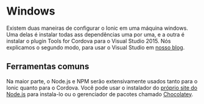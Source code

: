 # Windows

Existem duas maneiras de configurar o Ionic em uma máquina windows. Uma delas é instalar todas ass dependências uma por uma, e 
a outra é instalar o plugin Tools for Cordova para o Visual Studio 2015. Nós explicamos o segundo modo, para usar o Visual Studio em
[nosso blog](http://blog.ionic.io/visual-studio-tools-for-apache-cordova/).

## Ferramentas comuns

Na maior parte, o Node.js e NPM serão extensivamente usados tanto para o Ionic quanto para o Cordova. Você pode usar o instalador 
do [próprio site do Node.js](https://nodejs.org/) para instala-lo ou o gerenciador de pacotes chamado [Chocolatey](https://chocolatey.org/).
